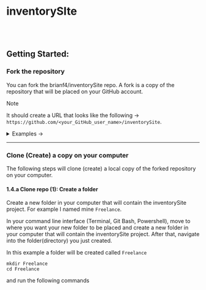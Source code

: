 # inventorySIte

<br>
<br>

## Getting Started:

### Fork the repository

You can fork the brianf4/inventorySite repo. A fork is a copy of the repository that will be placed on your GitHub account.

> [!NOTE]
> It should create a URL that looks like the following -> `https://github.com/<your_GitHub_user_name>/inventorySite`.

<details>
<summary>Examples -></summary>
  
`https://github.com/octocat/inventorySite`

`https://github.com/eben/inventorySite`
</details>

<hr>

### Clone (Create) a copy on your computer
The following steps will clone (create) a local copy of the forked repository on your computer.

#### 1.4.a Clone repo (1): Create a folder
Create a new folder in your computer that will contain the inventorySite project. For example I named mine `Freelance`.

In your command line interface (Terminal, Git Bash, Powershell), move to where you want your new folder to be placed and create a new folder in your computer that will contain the inventorySite project. After that, navigate into the folder(directory) you just created.

In this example a folder will be created called `Freelance`
```
mkdir Freelance
cd Freelance
```

and run the following commands
